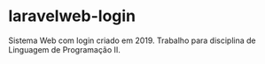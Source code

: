 # laravelweb-login
 Sistema Web com login criado em 2019. Trabalho para disciplina de Linguagem de Programação II.
